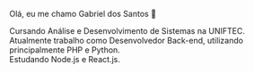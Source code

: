 Olá, eu me chamo Gabriel dos Santos 👋

Cursando Análise e Desenvolvimento de Sistemas na UNIFTEC.<br>
Atualmente trabalho como Desenvolvedor Back-end, utilizando principalmente PHP e Python.<br>
Estudando Node.js e React.js.<br>
